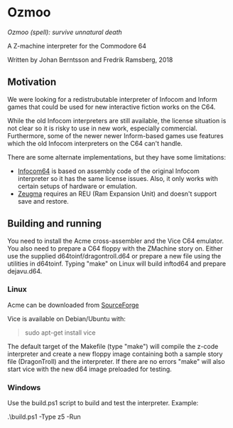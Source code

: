 # Ozmoo

*Ozmoo (spell): survive unnatural death*

A Z-machine interpreter for the Commodore 64 

Written by Johan Berntsson and Fredrik Ramsberg, 2018

## Motivation

We were looking for a redistrubutable interpreter of Infocom and Inform games that could be used for new interactive fiction works on the C64.

While the old Infocom interpreters are still available, the license situation is not clear so it is risky to use in new work, especially commercial. Furthermore, some of the newer newer Inform-based games use features which the old Infocom interpreters on the C64 can't handle.

There are some alternate implementations, but they have some limitations:
* [Infocom64](https://github.com/christopherkobayashi/infocom64) is based on assembly code of the original Infocom interpreter so it has the same license issues. Also, it only works with certain setups of hardware or emulation.
* [Zeugma](https://www.linusakesson.net/software/zeugma/index.php) requires an REU (Ram Expansion Unit) and doesn't support save and restore.

## Building and running

You need to install the Acme cross-assembler and the Vice C64 emulator. You also need to prepare a C64 floppy with the ZMachine story on. Either use the supplied d64toinf/dragontroll.d64 or prepare a new file using the utilities in d64toinf. Typing "make" on Linux will build inftod64 and prepare dejavu.d64.

### Linux

Acme can be downloaded from [SourceForge](https://sourceforge.net/projects/acme-crossass/)

Vice is available on Debian/Ubuntu with:
> sudo apt-get install vice

The default target of the Makefile (type "make") will compile the
z-code interpreter and create a new floppy image containing both
a sample story file (DragonTroll) and the interpreter. If there
are no errors "make" will also start vice with the new d64 image
preloaded for testing.

### Windows

Use the build.ps1 script to build and test the interpreter. Example:

.\build.ps1 -Type z5 -Run
